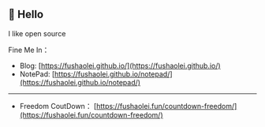 ## 👋 Hello

I like open source

Fine Me In：

- Blog:   [https://fushaolei.github.io/](https://fushaolei.github.io/)
- NotePad:   [https://fushaolei.github.io/notepad/](https://fushaolei.github.io/notepad/)

---

- Freedom CoutDown： [https://fushaolei.fun/countdown-freedom/](https://fushaolei.fun/countdown-freedom/)
